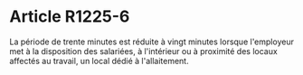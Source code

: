# Article R1225-6

  
La période de trente minutes est réduite à vingt minutes lorsque l'employeur met à la disposition des salariées, à l'intérieur ou à proximité des locaux affectés au travail, un local dédié à l'allaitement.